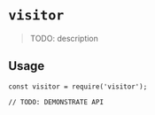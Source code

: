 # `visitor`

> TODO: description

## Usage

```
const visitor = require('visitor');

// TODO: DEMONSTRATE API
```
